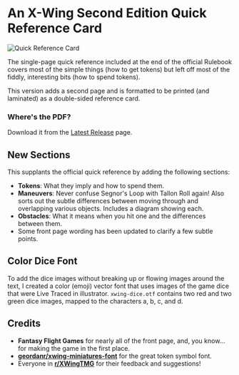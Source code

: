 # An X-Wing Second Edition Quick Reference Card

![Quick Reference Card](https://nicholas.piegdon.info/stuff/xwing2-quick-reference.jpg)

The single-page quick reference included at the end of the official Rulebook covers most of the simple things (how to get tokens) but left off most of the fiddly, interesting bits (how to spend tokens).

This version adds a second page and is formatted to be printed (and laminated) as a double-sided reference card.

### Where's the PDF?
Download it from the [Latest Release](https://github.com/npiegdon/xwing2-quick-reference/releases/latest) page.

## New Sections

This supplants the official quick reference by adding the following sections:

- **Tokens**: What they imply and how to spend them.
- **Maneuvers**: Never confuse Segnor's Loop with Tallon Roll again!  Also sorts out the subtle differences between moving through and overlapping various objects.  Includes a diagram showing each.
- **Obstacles**: What it means when you hit one and the differences between them.
- Some front page wording has been updated to clarify a few subtle points.

## Color Dice Font

To add the dice images without breaking up or flowing images around the text, I created a color (emoji) vector font that uses images of the game dice that were Live Traced in illustrator.  `xwing-dice.otf` contains two red and two green dice images, mapped to the characters a, b, c, and d.

## Credits

- **Fantasy Flight Games** for nearly all of the front page, and, you know... for making the game in the first place.
- **[geordanr/xwing-miniatures-font](https://github.com/geordanr/xwing-miniatures-font)** for the great token symbol font.
- Everyone in **[r/XWingTMG](https://www.reddit.com/r/XWingTMG/)** for their feedback and suggestions! 